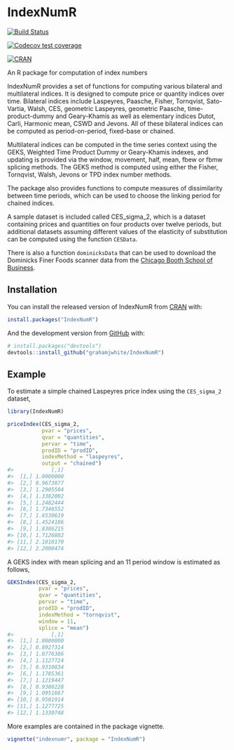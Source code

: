 
<!-- README.md is generated from README.Rmd. Please edit that file -->

# IndexNumR

<!-- badges: start -->

[![Build
Status](https://travis-ci.org/grahamjwhite/IndexNumR.svg?branch=master)](https://travis-ci.org/grahamjwhite/IndexNumR)

[![Codecov test
coverage](https://codecov.io/gh/grahamjwhite/IndexNumR/branch/master/graph/badge.svg)](https://codecov.io/gh/grahamjwhite/IndexNumR?branch=master)

[![CRAN](https://www.r-pkg.org/badges/version/IndexNumR)](https://www.r-pkg.org/badges/version/IndexNumR)
<!-- badges: end -->

An R package for computation of index numbers

IndexNumR provides a set of functions for computing various bilateral
and multilateral indices. It is designed to compute price or quantity
indices over time. Bilateral indices include Laspeyres, Paasche, Fisher,
Tornqvist, Sato-Vartia, Walsh, CES, geometric Laspeyres, geometric
Paasche, time-product-dummy and Geary-Khamis as well as elementary
indices Dutot, Carli, Harmonic mean, CSWD and Jevons. All of these
bilateral indices can be computed as period-on-period, fixed-base or
chained.

Multilateral indices can be computed in the time series context using
the GEKS, Weighted Time Product Dummy or Geary-Khamis indexes, and
updating is provided via the window, movement, half, mean, fbew or fbmw
splicing methods. The GEKS method is computed using either the Fisher,
Tornqvist, Walsh, Jevons or TPD index number methods.

The package also provides functions to compute measures of dissimilarity
between time periods, which can be used to choose the linking period for
chained indices.

A sample dataset is included called CES\_sigma\_2, which is a dataset
containing prices and quantities on four products over twelve periods,
but additional datasets assuming different values of the elasticity of
substitution can be computed using the function `CESData`.

There is also a function `dominicksData` that can be used to download
the Dominicks Finer Foods scanner data from the [Chicago Booth School of
Business](https://www.chicagobooth.edu/research/kilts/datasets/dominicks).

## Installation

You can install the released version of IndexNumR from
[CRAN](https://CRAN.R-project.org) with:

``` r
install.packages("IndexNumR")
```

And the development version from [GitHub](https://github.com/) with:

``` r
# install.packages("devtools")
devtools::install_github("grahamjwhite/IndexNumR")
```

## Example

To estimate a simple chained Laspeyres price index using the
`CES_sigma_2` dataset,

``` r
library(IndexNumR)

priceIndex(CES_sigma_2, 
           pvar = "prices", 
           qvar = "quantities", 
           pervar = "time", 
           prodID = "prodID", 
           indexMethod = "laspeyres", 
           output = "chained")
#>            [,1]
#>  [1,] 1.0000000
#>  [2,] 0.9673077
#>  [3,] 1.2905504
#>  [4,] 1.3382002
#>  [5,] 1.2482444
#>  [6,] 1.7346552
#>  [7,] 1.6530619
#>  [8,] 1.4524186
#>  [9,] 1.8386215
#> [10,] 1.7126802
#> [11,] 2.1810170
#> [12,] 2.2000474
```

A GEKS index with mean splicing and an 11 period window is estimated as
follows,

``` r
GEKSIndex(CES_sigma_2, 
          pvar = "prices", 
          qvar = "quantities", 
          pervar = "time", 
          prodID = "prodID", 
          indexMethod = "tornqvist", 
          window = 11, 
          splice = "mean")
#>            [,1]
#>  [1,] 1.0000000
#>  [2,] 0.8927314
#>  [3,] 1.0776386
#>  [4,] 1.1127724
#>  [5,] 0.9310834
#>  [6,] 1.1785361
#>  [7,] 1.1219447
#>  [8,] 0.9380228
#>  [9,] 1.0951667
#> [10,] 0.9501914
#> [11,] 1.1277725
#> [12,] 1.1330748
```

More examples are contained in the package vignette.

``` r
vignette("indexnumr", package = "IndexNumR")
```
